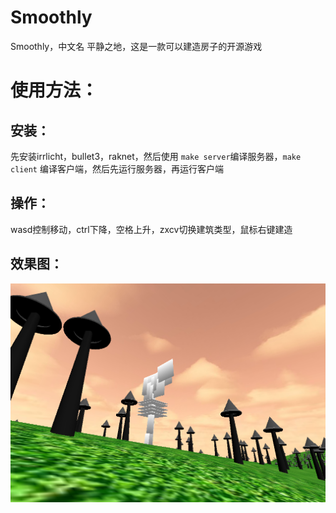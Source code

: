 # Smoothly  
Smoothly，中文名 平静之地，这是一款可以建造房子的开源游戏  
# 使用方法：  
## 安装：  
先安装irrlicht，bullet3，raknet，然后使用 `make server`编译服务器，`make client` 编译客户端，然后先运行服务器，再运行客户端  
## 操作：  
wasd控制移动，ctrl下降，空格上升，zxcv切换建筑类型，鼠标右键建造  
## 效果图：  
![img](./screenshot/2019-03-12-23-09-36.png)  
